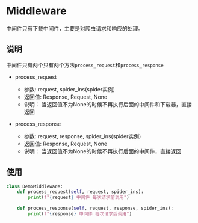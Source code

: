 # Middleware
中间件只有下载中间件，主要是对爬虫请求和响应的处理。

## 说明
中间件只有两个只有两个方法`process_request`和`process_response`

- process_request
  - 参数: request, spider_ins(spider实例)
  - 返回值: Response, Request, None
  - 说明： 当返回值不为None的时候不再执行后面的中间件和下载器，直接返回
  
- process_response
  - 参数: request, response, spider_ins(spider实例)
  - 返回值: Response, Request, None
  - 说明： 当返回值不为None的时候不再执行后面的中间件，直接返回
  

## 使用
```python
class DemoMiddleware:
    def process_request(self, request, spider_ins):
        print(f"{request} 中间件 每次请求前调用")

    def process_response(self, request, response, spider_ins):
        print(f"{response} 中间件 每次请求后调用")

```

